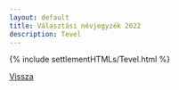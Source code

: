```yaml
---
layout: default
title: Választási névjegyzék 2022
description: Tevel
---
```


{% include settlementHTMLs/Tevel.html %}

[Vissza](./)